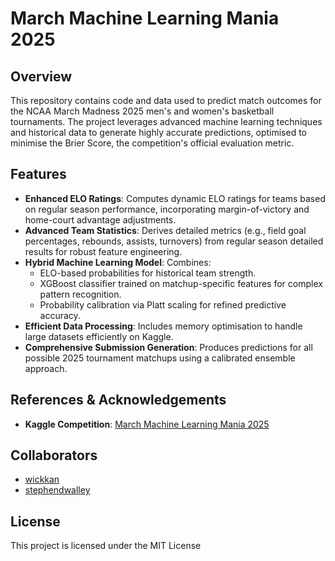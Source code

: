 # March Machine Learning Mania 2025

## Overview
This repository contains code and data used to predict match outcomes for the NCAA March Madness 2025 men's and women's basketball tournaments. The project leverages advanced machine learning techniques and historical data to generate highly accurate predictions, optimised to minimise the Brier Score, the competition's official evaluation metric.

## Features
- **Enhanced ELO Ratings**: Computes dynamic ELO ratings for teams based on regular season performance, incorporating margin-of-victory and home-court advantage adjustments.
- **Advanced Team Statistics**: Derives detailed metrics (e.g., field goal percentages, rebounds, assists, turnovers) from regular season detailed results for robust feature engineering.
- **Hybrid Machine Learning Model**: Combines:
  - ELO-based probabilities for historical team strength.
  - XGBoost classifier trained on matchup-specific features for complex pattern recognition.
  - Probability calibration via Platt scaling for refined predictive accuracy.
- **Efficient Data Processing**: Includes memory optimisation to handle large datasets efficiently on Kaggle.
- **Comprehensive Submission Generation**: Produces predictions for all possible 2025 tournament matchups using a calibrated ensemble approach.

## References & Acknowledgements
- **Kaggle Competition**: [March Machine Learning Mania 2025](https://www.kaggle.com/c/march-machine-learning-mania-2025)

## Collaborators
- [wickkan](https://github.com/wickkan)
- [stephendwalley](https://github.com/stephendwalley)

## License
This project is licensed under the MIT License
